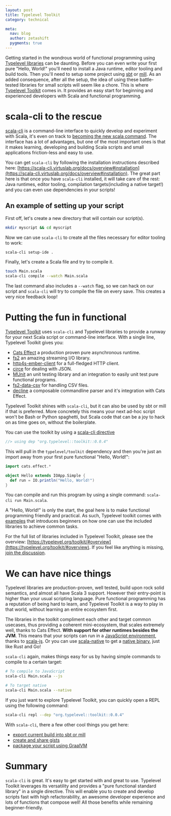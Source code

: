 ```yaml
---
layout: post
title: Typelevel Toolkit
category: technical

meta:
  nav: blog
  author: zetashift
  pygments: true
---
```


Getting started in the wondrous world of functional programming using [Typelevel libraries](https://typelevel.org/projects) can be daunting. Before you can even write your first pure "Hello, World!" you'll need to install a Java runtime, editor tooling and build tools. Then you'll need to setup some project using [sbt](https://www.scala-sbt.org/) or [mill](https://github.com/com-lihaoyi/mill). As an added consequence, after all the setup, the idea of using these battle-tested libraries for small scripts will seem like a chore. This is where [Typelevel Toolkit](https://typelevel.org/toolkit/) comes in. It provides an easy start for beginning and experienced developers with Scala and functional programming.

# scala-cli to the rescue

[scala-cli](https://scala-cli.virtuslab.org/) is a command-line interface to quickly develop and experiment with Scala, it's even on track to [becoming the new scala command](https://docs.scala-lang.org/sips/scala-cli.html). The interface has a lot of advantages, but one of the most important ones is that it makes learning, developing and building Scala scripts and small applications friction-less and easy to use.

You can get `scala-cli` by following the installation instructions described here: [https://scala-cli.virtuslab.org/docs/overview#installation](https://scala-cli.virtuslab.org/docs/overview#installation). The great part here is that once you have `scala-cli` installed, it will take care of the rest: Java runtimes, editor tooling, compilation targets(including a native target!) and you can even use dependencies in your scripts!

## An example of setting up your script

First off, let's create a new directory that will contain our script(s).

```sh
mkdir myscript && cd myscript
```

Now we can use `scala-cli` to create all the files necessary for editor tooling to work:

```sh
scala-cli setup-ide .
```

Finally, let's create a Scala file and try to compile it.

```sh
touch Main.scala
scala-cli compile --watch Main.scala
```


The last command also includes a `--watch` flag, so we can hack on our script and `scala-cli` will try to compile the file on every save.
This creates a very nice feedback loop!

# Putting the fun in functional

[Typelevel Toolkit](https://typelevel.org/toolkit/) uses `scala-cli` and Typelevel libraries to provide a runway for your next Scala script or command-line interface. With a single line, Typelevel Toolkit gives you:
- [Cats Effect](https://typelevel.org/cats-effect/) a production proven pure asynchronous runtime.
- [fs2](https://fs2.io) an amazing streaming I/O library.
- [http4s-ember-client](https://http4s.org/v0.23/docs/client.html) for a full-fledged HTTP client.
- [circe](https://circe.github.io/circe/) for dealing with JSON.
- [MUnit](https://github.com/typelevel/munit-cats-effect) an unit testing library and an integration to easily unit test pure functional programs.
- [fs2-data-csv](https://fs2-data.gnieh.org/documentation/csv/) for handling CSV files.
- [decline](https://ben.kirw.in/decline/effect.html) a composable commandline parser and it's integration with Cats Effect.

Typelevel Toolkit shines with `scala-cli`, but it can also be used by sbt or mill if that is preferred.
More concretely this means your next ad-hoc script won't be Bash or Python spaghetti, but Scala code that can be a joy to hack on as time goes on, without the boilerplate.

You can use the toolkit by using a
[scala-cli directive](https://scala-cli.virtuslab.org/docs/guides/using-directives)

```scala
//> using dep "org.typelevel::toolkit::0.0.4"
```

This will pull in the `typelevel/toolkit` dependency and then you're just an import away from your first pure functional "Hello, World!":

```scala
import cats.effect.*

object Hello extends IOApp.Simple {
  def run = IO.println("Hello, World!")
}
```

You can compile and run this program by using a single command: `scala-cli run Main.scala`.


A "Hello, World!" is only the start, the goal here is to make functional programming friendly and practical. As such, Typelevel toolkit comes with [examples](https://typelevel.org/toolkit/examples.html) that introduces beginners on how one can use the included libraries to achieve common tasks.


For the full list of libraries included in Typelevel Toolkit, please see the overview: [https://typelevel.org/toolkit/#overview](https://typelevel.org/toolkit/#overview). If you feel like anything is missing, [join the discussion](https://github.com/typelevel/toolkit/issues/1).

# We can have nice things

Typelevel libraries are production-proven, well tested, build upon rock solid semantics, and almost all have Scala 3 support.
However their entry-point is higher than your usual scripting language. Pure functional programming has a reputation of being hard to learn, and Typelevel Toolkit is a way to play in that world, without learning an entire ecosystem first.

The libraries in the toolkit compliment each other and target common usecases, thus providing a coherent mini-ecosystem, that scales extremely well, thanks to Cats Effect. **With support for other runtimes besides the JVM**. This means that your scripts can run in a [JavaScript environment](https://scala-cli.virtuslab.org/docs/guides/scala-js), thanks to [scala-js](https://www.scala-js.org/). Or you can use [scala-native](https://github.com/scala-native/scala-native) to get a [native binary](https://scala-cli.virtuslab.org/docs/guides/scala-native), just like Rust and Go!

`scala-cli` again, makes things easy for us by having simple commands to compile to a certain target:

```sh
# To compile to JavaScript
scala-cli Main.scala --js  

# To target native
scala-cli Main.scala --native
```

If you just want to explore Typelevel Toolkit, you can quickly open a REPL using the following command:

```sh
scala-cli repl --dep "org.typelevel::toolkit::0.0.4"
```

With `scala-cli`, there a few other cool things you get here:
- [export current build into sbt or mill](https://scala-cli.virtuslab.org/docs/guides/sbt-mill)
- [create and share gists](https://scala-cli.virtuslab.org/docs/cookbooks/gists)
- [package your script using GraalVM](https://scala-cli.virtuslab.org/docs/cookbooks/native-images)

# Summary

`scala-cli` is great. It's easy to get started with and great to use. Typelevel Toolkit leverages its versatility and provides a "pure functional standard library" in a single directive. This will enable you to create and develop scripts fast with high refactorability, an awesome developer experience and lots of functions that compose well! All those benefits while remaining beginner-friendly.